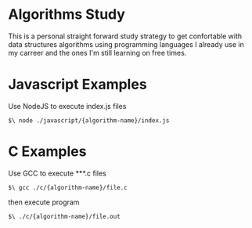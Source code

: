 # Algorithms Study
This is a personal straight forward study strategy to get confortable with data structures algorithms using programming languages I already use in my carreer and the ones I'm still learning on free times.

# Javascript Examples
Use NodeJS to execute index.js files

```
$\ node ./javascript/{algorithm-name}/index.js
```

# C Examples
Use GCC to execute ***.c files

```
$\ gcc ./c/{algorithm-name}/file.c
```
then execute program
```
$\ ./c/{algorithm-name}/file.out
```